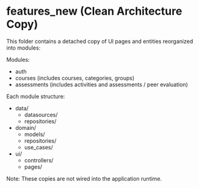 # features_new (Clean Architecture Copy)

This folder contains a detached copy of UI pages and entities reorganized into modules:

Modules:
- auth
- courses (includes courses, categories, groups)
- assessments (includes activities and assessments / peer evaluation)

Each module structure:
- data/
  - datasources/
  - repositories/
- domain/
  - models/
  - repositories/
  - use_cases/
- ui/
  - controllers/
  - pages/

Note: These copies are not wired into the application runtime.
